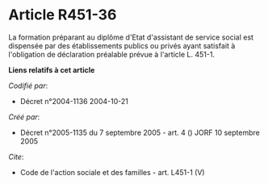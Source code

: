 # Article R451-36

La formation préparant au diplôme d'Etat d'assistant de service social est dispensée par des établissements publics ou privés
ayant satisfait à l'obligation de déclaration préalable prévue à l'article L. 451-1.

**Liens relatifs à cet article**

_Codifié par_:

  - Décret n°2004-1136 2004-10-21

_Créé par_:

  - Décret n°2005-1135 du 7 septembre 2005 - art. 4 () JORF 10 septembre 2005

_Cite_:

  - Code de l'action sociale et des familles - art. L451-1 (V)
